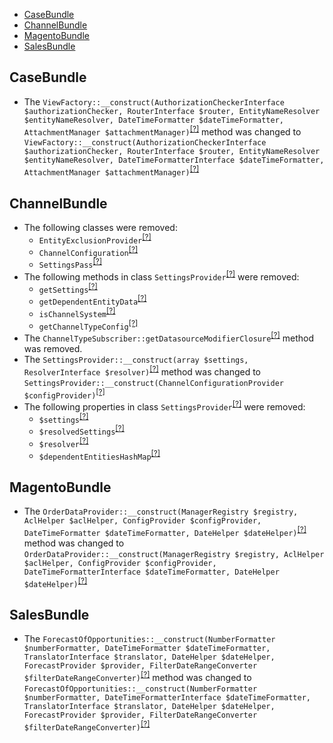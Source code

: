 - [CaseBundle](#casebundle)
- [ChannelBundle](#channelbundle)
- [MagentoBundle](#magentobundle)
- [SalesBundle](#salesbundle)

CaseBundle
----------
* The `ViewFactory::__construct(AuthorizationCheckerInterface $authorizationChecker, RouterInterface $router, EntityNameResolver $entityNameResolver, DateTimeFormatter $dateTimeFormatter, AttachmentManager $attachmentManager)`<sup>[[?]](https://github.com/oroinc/crm/tree/4.0.0-beta/src/Oro/Bundle/CaseBundle/Model/ViewFactory.php#L42 "Oro\Bundle\CaseBundle\Model\ViewFactory")</sup> method was changed to `ViewFactory::__construct(AuthorizationCheckerInterface $authorizationChecker, RouterInterface $router, EntityNameResolver $entityNameResolver, DateTimeFormatterInterface $dateTimeFormatter, AttachmentManager $attachmentManager)`<sup>[[?]](https://github.com/oroinc/crm/tree/4.0.0-rc/src/Oro/Bundle/CaseBundle/Model/ViewFactory.php#L45 "Oro\Bundle\CaseBundle\Model\ViewFactory")</sup>

ChannelBundle
-------------
* The following classes were removed:
   - `EntityExclusionProvider`<sup>[[?]](https://github.com/oroinc/crm/tree/4.0.0-beta/src/Oro/Bundle/ChannelBundle/Provider/EntityExclusionProvider.php#L12 "Oro\Bundle\ChannelBundle\Provider\EntityExclusionProvider")</sup>
   - `ChannelConfiguration`<sup>[[?]](https://github.com/oroinc/crm/tree/4.0.0-beta/src/Oro/Bundle/ChannelBundle/DependencyInjection/ChannelConfiguration.php#L9 "Oro\Bundle\ChannelBundle\DependencyInjection\ChannelConfiguration")</sup>
   - `SettingsPass`<sup>[[?]](https://github.com/oroinc/crm/tree/4.0.0-beta/src/Oro/Bundle/ChannelBundle/DependencyInjection/CompilerPass/SettingsPass.php#L12 "Oro\Bundle\ChannelBundle\DependencyInjection\CompilerPass\SettingsPass")</sup>
* The following methods in class `SettingsProvider`<sup>[[?]](https://github.com/oroinc/crm/tree/4.0.0-beta/src/Oro/Bundle/ChannelBundle/Provider/SettingsProvider.php#L41 "Oro\Bundle\ChannelBundle\Provider\SettingsProvider")</sup> were removed:
   - `getSettings`<sup>[[?]](https://github.com/oroinc/crm/tree/4.0.0-beta/src/Oro/Bundle/ChannelBundle/Provider/SettingsProvider.php#L41 "Oro\Bundle\ChannelBundle\Provider\SettingsProvider::getSettings")</sup>
   - `getDependentEntityData`<sup>[[?]](https://github.com/oroinc/crm/tree/4.0.0-beta/src/Oro/Bundle/ChannelBundle/Provider/SettingsProvider.php#L110 "Oro\Bundle\ChannelBundle\Provider\SettingsProvider::getDependentEntityData")</sup>
   - `isChannelSystem`<sup>[[?]](https://github.com/oroinc/crm/tree/4.0.0-beta/src/Oro/Bundle/ChannelBundle/Provider/SettingsProvider.php#L234 "Oro\Bundle\ChannelBundle\Provider\SettingsProvider::isChannelSystem")</sup>
   - `getChannelTypeConfig`<sup>[[?]](https://github.com/oroinc/crm/tree/4.0.0-beta/src/Oro/Bundle/ChannelBundle/Provider/SettingsProvider.php#L295 "Oro\Bundle\ChannelBundle\Provider\SettingsProvider::getChannelTypeConfig")</sup>
* The `ChannelTypeSubscriber::getDatasourceModifierClosure`<sup>[[?]](https://github.com/oroinc/crm/tree/4.0.0-beta/src/Oro/Bundle/ChannelBundle/Form/EventListener/ChannelTypeSubscriber.php#L153 "Oro\Bundle\ChannelBundle\Form\EventListener\ChannelTypeSubscriber::getDatasourceModifierClosure")</sup> method was removed.
* The `SettingsProvider::__construct(array $settings, ResolverInterface $resolver)`<sup>[[?]](https://github.com/oroinc/crm/tree/4.0.0-beta/src/Oro/Bundle/ChannelBundle/Provider/SettingsProvider.php#L28 "Oro\Bundle\ChannelBundle\Provider\SettingsProvider")</sup> method was changed to `SettingsProvider::__construct(ChannelConfigurationProvider $configProvider)`<sup>[[?]](https://github.com/oroinc/crm/tree/4.0.0-rc/src/Oro/Bundle/ChannelBundle/Provider/SettingsProvider.php#L23 "Oro\Bundle\ChannelBundle\Provider\SettingsProvider")</sup>
* The following properties in class `SettingsProvider`<sup>[[?]](https://github.com/oroinc/crm/tree/4.0.0-beta/src/Oro/Bundle/ChannelBundle/Provider/SettingsProvider.php#L13 "Oro\Bundle\ChannelBundle\Provider\SettingsProvider")</sup> were removed:
   - `$settings`<sup>[[?]](https://github.com/oroinc/crm/tree/4.0.0-beta/src/Oro/Bundle/ChannelBundle/Provider/SettingsProvider.php#L13 "Oro\Bundle\ChannelBundle\Provider\SettingsProvider::$settings")</sup>
   - `$resolvedSettings`<sup>[[?]](https://github.com/oroinc/crm/tree/4.0.0-beta/src/Oro/Bundle/ChannelBundle/Provider/SettingsProvider.php#L16 "Oro\Bundle\ChannelBundle\Provider\SettingsProvider::$resolvedSettings")</sup>
   - `$resolver`<sup>[[?]](https://github.com/oroinc/crm/tree/4.0.0-beta/src/Oro/Bundle/ChannelBundle/Provider/SettingsProvider.php#L19 "Oro\Bundle\ChannelBundle\Provider\SettingsProvider::$resolver")</sup>
   - `$dependentEntitiesHashMap`<sup>[[?]](https://github.com/oroinc/crm/tree/4.0.0-beta/src/Oro/Bundle/ChannelBundle/Provider/SettingsProvider.php#L22 "Oro\Bundle\ChannelBundle\Provider\SettingsProvider::$dependentEntitiesHashMap")</sup>

MagentoBundle
-------------
* The `OrderDataProvider::__construct(ManagerRegistry $registry, AclHelper $aclHelper, ConfigProvider $configProvider, DateTimeFormatter $dateTimeFormatter, DateHelper $dateHelper)`<sup>[[?]](https://github.com/oroinc/crm/tree/4.0.0-beta/src/Oro/Bundle/MagentoBundle/Dashboard/OrderDataProvider.php#L49 "Oro\Bundle\MagentoBundle\Dashboard\OrderDataProvider")</sup> method was changed to `OrderDataProvider::__construct(ManagerRegistry $registry, AclHelper $aclHelper, ConfigProvider $configProvider, DateTimeFormatterInterface $dateTimeFormatter, DateHelper $dateHelper)`<sup>[[?]](https://github.com/oroinc/crm/tree/4.0.0-rc/src/Oro/Bundle/MagentoBundle/Dashboard/OrderDataProvider.php#L52 "Oro\Bundle\MagentoBundle\Dashboard\OrderDataProvider")</sup>

SalesBundle
-----------
* The `ForecastOfOpportunities::__construct(NumberFormatter $numberFormatter, DateTimeFormatter $dateTimeFormatter, TranslatorInterface $translator, DateHelper $dateHelper, ForecastProvider $provider, FilterDateRangeConverter $filterDateRangeConverter)`<sup>[[?]](https://github.com/oroinc/crm/tree/4.0.0-beta/src/Oro/Bundle/SalesBundle/Provider/ForecastOfOpportunities.php#L49 "Oro\Bundle\SalesBundle\Provider\ForecastOfOpportunities")</sup> method was changed to `ForecastOfOpportunities::__construct(NumberFormatter $numberFormatter, DateTimeFormatterInterface $dateTimeFormatter, TranslatorInterface $translator, DateHelper $dateHelper, ForecastProvider $provider, FilterDateRangeConverter $filterDateRangeConverter)`<sup>[[?]](https://github.com/oroinc/crm/tree/4.0.0-rc/src/Oro/Bundle/SalesBundle/Provider/ForecastOfOpportunities.php#L49 "Oro\Bundle\SalesBundle\Provider\ForecastOfOpportunities")</sup>

